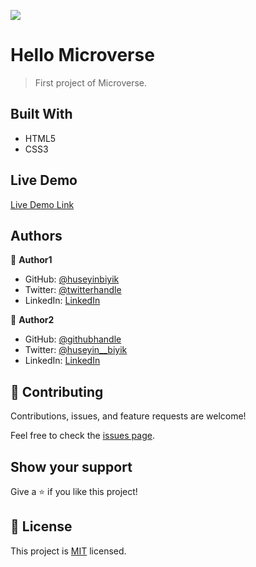![](https://img.shields.io/badge/Microverse-blueviolet)

# Hello Microverse

> First project of Microverse.


## Built With

- HTML5
- CSS3

## Live Demo

[Live Demo Link](https://huseyinbiyik.github.io/Hello-Microverse/)



## Authors

👤 **Author1**

- GitHub: [@huseyinbiyik](https://github.com/huseyinbiyik)
- Twitter: [@twitterhandle](https://twitter.com/huseyin__biyik)
- LinkedIn: [LinkedIn](https://www.linkedin.com/in/huseyin-b%C4%B1y%C4%B1k/)

👤 **Author2**

- GitHub: [@githubhandle](https://github.com/githubhandle)
- Twitter: [@huseyin__biyik](https://twitter.com/twitterhandle)
- LinkedIn: [LinkedIn](https://linkedin.com/in/linkedinhandle)

## 🤝 Contributing

Contributions, issues, and feature requests are welcome!

Feel free to check the [issues page](../../issues/).

## Show your support

Give a ⭐️ if you like this project!

## 📝 License

This project is [MIT](./MIT.md) licensed.
